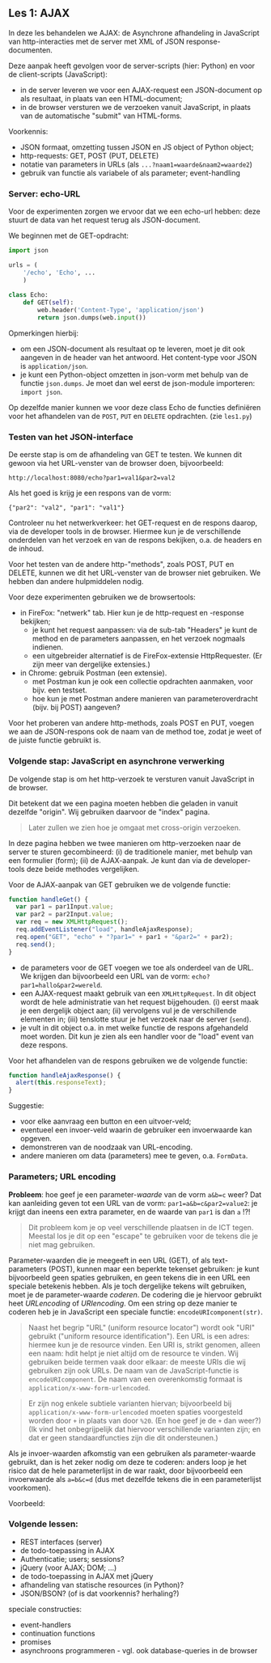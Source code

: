 ## Les 1: AJAX

In deze les behandelen we AJAX: de Asynchrone afhandeling in JavaScript van http-interacties met de server met XML of JSON response-documenten.

Deze aanpak heeft gevolgen voor de server-scripts (hier: Python) en voor de client-scripts (JavaScript):
* in de server leveren we voor een AJAX-request een JSON-document op als resultaat, in plaats van een HTML-document;
* in de browser versturen we de verzoeken vanuit JavaScript, in plaats van de automatische "submit" van HTML-forms.

Voorkennis:

* JSON formaat, omzetting tussen JSON en JS object of Python object;
* http-requests: GET, POST (PUT, DELETE)
* notatie van parameters in URLs (als `...?naam1=waarde&naam2=waarde2`)
* gebruik van functie als variabele of als parameter; event-handling

### Server: echo-URL

Voor de experimenten zorgen we ervoor dat we een echo-url hebben: deze stuurt de data van het request terug als JSON-document.

We beginnen met de GET-opdracht:

```python
import json

urls = (
    '/echo', 'Echo', ...
    )
    
class Echo:
    def GET(self):
        web.header('Content-Type', 'application/json')
        return json.dumps(web.input())
```

Opmerkingen hierbij:

* om een JSON-document als resultaat op te leveren, moet je dit ook aangeven in de header van het antwoord. Het content-type voor JSON is `application/json`.
* je kunt een Python-object omzetten in json-vorm met behulp van de functie `json.dumps`. Je moet dan wel eerst de json-module importeren: `import json`. 

Op dezelfde manier kunnen we voor deze class Echo de functies definiëren voor het afhandelen van de `POST`, `PUT` en `DELETE` opdrachten. (zie `les1.py`)


### Testen van het JSON-interface

De eerste stap is om de afhandeling van GET te testen. We kunnen dit gewoon via het URL-venster van de browser doen, bijvoorbeeld:

`http://localhost:8080/echo?par1=val1&par2=val2`

Als het goed is krijg je een respons van de vorm:

`{"par2": "val2", "par1": "val1"}`

Controleer nu het netwerkverkeer: het GET-request en de respons daarop, via de developer tools in de browser. Hiermee kun je de verschillende onderdelen van het verzoek en van de respons bekijken, o.a. de headers en de inhoud.

Voor het testen van de andere http-"methods", zoals POST, PUT en DELETE, kunnen we dit het URL-venster van de browser niet gebruiken. We hebben dan andere hulpmiddelen nodig.

Voor deze experimenten gebruiken we de browsertools:

* in FireFox: "netwerk" tab. Hier kun je de http-request en -response bekijken; 
    * je kunt het request aanpassen: via de sub-tab "Headers" je kunt de method en de parameters aanpassen, en het verzoek nogmaals indienen.
    * een uitgebreider alternatief is de FireFox-extensie HttpRequester. (Er zijn meer van dergelijke extensies.)
* in Chrome: gebruik Postman (een extensie).
    * met Postman kun je ook een collectie opdrachten aanmaken, voor bijv. een testset.
    * hoe kun je met Postman andere manieren van parameteroverdracht (bijv. bij POST) aangeven?
    
Voor het proberen van andere http-methods, zoals POST en PUT, voegen we aan de JSON-respons ook de naam van de method toe, zodat je weet of de juiste functie gebruikt is.

### Volgende stap: JavaScript en asynchrone verwerking

De volgende stap is om het http-verzoek te versturen vanuit JavaScript in de browser.

Dit betekent dat we een pagina moeten hebben die geladen in vanuit dezelfde "origin". Wij gebruiken daarvoor de "index" pagina.

> Later zullen we zien hoe je omgaat met cross-origin verzoeken.

In deze pagina hebben we twee manieren om http-verzoeken naar de server te sturen gecombineerd: (i) de traditionele manier, met behulp van een formulier (form); (ii) de AJAX-aanpak. Je kunt dan via de developer-tools deze beide methodes vergelijken.

Voor de AJAX-aanpak van GET gebruiken we de volgende functie:

```js
function handleGet() {
  var par1 = par1Input.value;
  var par2 = par2Input.value;
  var req = new XMLHttpRequest();
  req.addEventListener("load", handleAjaxResponse);
  req.open("GET", "echo" + "?par1=" + par1 + "&par2=" + par2);
  req.send();
}
```

* de parameters voor de GET voegen we toe als onderdeel van de URL. We krijgen dan bijvoorbeeld een URL van de vorm: `echo?par1=hallo&par2=wereld`.
* een AJAX-request maakt gebruik van een `XMLHttpRequest`. In dit object wordt de hele administratie van het request bijgehouden. (i) eerst maak je een dergelijk object aan; (ii) vervolgens vul je de verschillende elementen in; (iii) tenslotte stuur je het verzoek naar de server (`send`).
* je vult in dit object o.a. in met welke functie de respons afgehandeld moet worden. Dit kun je zien als een handler voor de "load" event van deze respons.


Voor het afhandelen van de respons gebruiken we de volgende functie:

```js
function handleAjaxResponse() {
  alert(this.responseText);
}
```

Suggestie:

* voor elke aanvraag een button en een uitvoer-veld;
* eventueel een invoer-veld waarin de gebruiker een invoerwaarde kan opgeven.
* demonstreren van de noodzaak van URL-encoding.
* andere manieren om data (parameters) mee te geven, o.a. `FormData`.

### Parameters; URL encoding

**Probleem**: hoe geef je een parameter-*waarde* van de vorm `a&b=c` weer? Dat kan aanleiding geven tot een URL van de vorm: `par1=a&b=c&par2=value2`: je krijgt dan ineens een extra parameter, en de waarde van `par1` is dan `a` !?!

> Dit probleem kom je op veel verschillende plaatsen in de ICT tegen. Meestal los je dit op een "escape" te gebruiken voor de tekens die je niet mag gebruiken.

Parameter-waarden die je meegeeft in een URL (GET), of als text-parameters (POST), kunnen maar een beperkte tekenset gebruiken: je kunt bijvoorbeeld geen spaties gebruiken, en geen tekens die in een URL een speciale betekenis hebben. Als je toch dergelijke tekens wilt gebruiken, moet je de parameter-waarde *coderen*. De codering die je hiervoor gebruikt heet *URLencoding* of *URIencoding*. Om een string op deze manier te coderen heb je in JavaScript een speciale functie: `encodeURIcomponent(str)`.

> Naast het begrip "URL" (uniform resource locator") wordt ook "URI" gebruikt ("uniform resource identification"). Een URL is een adres: hiermee kun je de resource vinden. Een URI is, strikt genomen, alleen een naam: hdit helpt je niet altijd om de resource te vinden. Wij gebruiken beide termen vaak door elkaar: de meeste URIs die wij gebruiken zijn ook URLs. De naam van de JavaScript-functie is `encodeURIcomponent`. De naam van een overenkomstig formaat is `application/x-www-form-urlencoded`.

> Er zijn nog enkele subtiele varianten hiervan; bijvoorbeeld bij `application/x-www-form-urlencoded` moeten spaties voorgesteld worden door `+` in plaats van door `%20`. (En hoe geef je de `+` dan weer?) (Ik vind het onbegrijpelijk dat hiervoor verschillende varianten zijn; en dat er geen standaardfuncties zijn die dit ondersteunen.)

Als je invoer-waarden afkomstig van een gebruiken als parameter-waarde gebruikt, dan is het zeker nodig om deze te coderen: anders loop je het risico dat de hele parameterlijst in de war raakt, door bijvoorbeeld een invoerwaarde als `a=b&c=d` (dus met dezelfde tekens die in een parameterlijst voorkomen).

Voorbeeld:

### Volgende lessen:

* REST interfaces (server)
* de todo-toepassing in AJAX
* Authenticatie; users; sessions?
* jQuery (voor AJAX; DOM; ...)
* de todo-toepassing in AJAX met jQuery
* afhandeling van statische resources (in Python)?
* JSON/BSON? (of is dat voorkennis? herhaling?)

speciale constructies:

* event-handlers
* continuation functions
* promises
* asynchroons programmeren - vgl. ook database-queries in de browser



